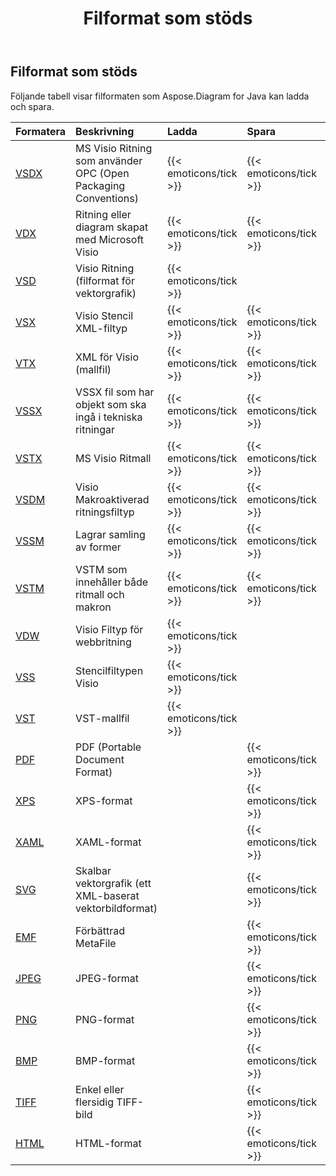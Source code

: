 ﻿---
title: Filformat som stöds
type: docs
weight: 20
url: /sv/java/supported-file-formats/
description:  Visio Diagram Java API can load and save variety of formats including VSDX, VDX, VSD, VTX, VSSX, VSDM, VSTM, PDF, XPS, SVG, EMF, JPEG, PNG, BMP, TIFF and HTML.
---
## **Filformat som stöds**
Följande tabell visar filformaten som Aspose.Diagram for Java kan ladda och spara.

|**Formatera**|**Beskrivning**|**Ladda**|**Spara**|**Anmärkningar**|
|:- |:- |:- |:- |:- |
|[VSDX](https://docs.fileformat.com/visio/vsdx/)|MS Visio Ritning som använder OPC (Open Packaging Conventions)|{{< emoticons/tick >}}|{{< emoticons/tick >}}||
|[VDX](https://docs.fileformat.com/visio/vdx/)  |Ritning eller diagram skapat med Microsoft Visio|{{< emoticons/tick >}}|{{< emoticons/tick >}}||
|[VSD](https://docs.fileformat.com/visio/vsd/)|Visio Ritning (filformat för vektorgrafik)|{{< emoticons/tick >}}|||
|[VSX](https://docs.fileformat.com/visio/vsx/)|Visio Stencil XML-filtyp|{{< emoticons/tick >}}|{{< emoticons/tick >}}||
|[VTX](https://docs.fileformat.com/visio/vtx/) |XML för Visio (mallfil)|{{< emoticons/tick >}}|{{< emoticons/tick >}}||
|[VSSX](https://docs.fileformat.com/visio/vssx/)|VSSX fil som har objekt som ska ingå i tekniska ritningar|{{< emoticons/tick >}}|{{< emoticons/tick >}}||
|[VSTX](https://docs.fileformat.com/visio/vstx/)|MS Visio Ritmall|{{< emoticons/tick >}}|{{< emoticons/tick >}}||
|[VSDM](https://docs.fileformat.com/visio/vsdm/)|Visio Makroaktiverad ritningsfiltyp|{{< emoticons/tick >}}|{{< emoticons/tick >}}||
|[VSSM](https://docs.fileformat.com/visio/vssm/) |Lagrar samling av former|{{< emoticons/tick >}}|{{< emoticons/tick >}}||
|[VSTM](https://docs.fileformat.com/visio/vstm/) |VSTM som innehåller både ritmall och makron|{{< emoticons/tick >}}|{{< emoticons/tick >}}||
|[VDW](https://docs.fileformat.com/visio/vdw/)|Visio Filtyp för webbritning|{{< emoticons/tick >}}|||
|[VSS](https://docs.fileformat.com/visio/vss/)|Stencilfiltypen Visio|{{< emoticons/tick >}}|||
|[VST](https://docs.fileformat.com/visio/vst/)|VST-mallfil|{{< emoticons/tick >}}|||
|[PDF](https://docs.fileformat.com/pdf/)|PDF (Portable Document Format)||{{< emoticons/tick >}}||
|[XPS](https://docs.fileformat.com/page-description-language/xps/)|XPS-format||{{< emoticons/tick >}}||
|[XAML](https://docs.fileformat.com/web/xaml/)|XAML-format||{{< emoticons/tick >}}||
|[SVG](https://docs.fileformat.com/specification/page-description-language/svg/)|Skalbar vektorgrafik (ett XML-baserat vektorbildformat)||{{< emoticons/tick >}}||
|[EMF](https://docs.fileformat.com/image/emf/)|Förbättrad MetaFile||{{< emoticons/tick >}}||
|[JPEG](https://docs.fileformat.com/image/jpeg/)|JPEG-format||{{< emoticons/tick >}}||
|[PNG](https://docs.fileformat.com/image/png/)|PNG-format||{{< emoticons/tick >}}||
|[BMP](https://docs.fileformat.com/image/bmp/)|BMP-format||{{< emoticons/tick >}}||
|[TIFF](https://docs.fileformat.com/image/tiff/)|Enkel eller flersidig TIFF-bild||{{< emoticons/tick >}}||
|[HTML](https://docs.fileformat.com/web/html/)|HTML-format||{{< emoticons/tick >}}||

